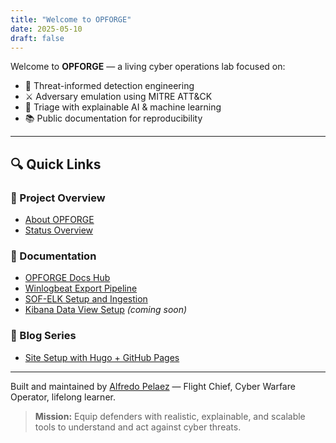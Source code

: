 ```yaml
---
title: "Welcome to OPFORGE"
date: 2025-05-10
draft: false
---
```


Welcome to **OPFORGE** — a living cyber operations lab focused on:

- 🧠 Threat-informed detection engineering
- ⚔️ Adversary emulation using MITRE ATT&CK
- 🤖 Triage with explainable AI & machine learning
- 📚 Public documentation for reproducibility

---

## 🔍 Quick Links

### 📄 Project Overview
- [About OPFORGE](/about/)
- [Status Overview](/docs/status/)

### 📘 Documentation
- [OPFORGE Docs Hub](/docs/)
- [Winlogbeat Export Pipeline](/docs/winlogbeat-export/)
- [SOF-ELK Setup and Ingestion](/docs/sof-elk/)
- [Kibana Data View Setup](/docs/kibana-setup/) *(coming soon)*

### 📝 Blog Series
- [Site Setup with Hugo + GitHub Pages](/posts/site-setup/)

---

Built and maintained by [Alfredo Pelaez](https://hackerdemic.com) — Flight Chief, Cyber Warfare Operator, lifelong learner.

> **Mission:** Equip defenders with realistic, explainable, and scalable tools to understand and act against cyber threats.
